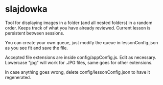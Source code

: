 # slajdowka

Tool for displaying images in a folder (and all nested folders) in a random order. Keeps track of what you have already reviewed. Current lesson is persistent between sessions.

You can create your own queue, just modify the queue in lessonConfig.json as you see fit and save the file.

Accepted file extensions are inside config/appConfig.js. Edit as necessary. Lowercase "jpg" will work for .JPG files, same goes for other extensions.

In case anything goes wrong, delete config/lessonConfig.json to have it regenerated.
